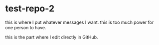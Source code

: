 # test-repo-2
this is where I put whatever messages I want. this is too much power for one person to have. 

this is the part where I edit directly in GitHub.
